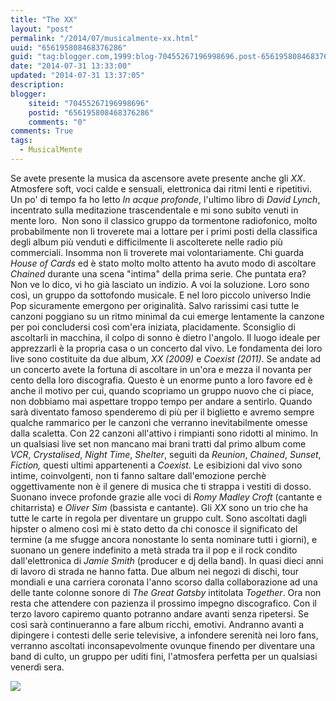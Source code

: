 ```yaml
---
title: "The XX"
layout: "post"
permalink: "/2014/07/musicalmente-xx.html"
uuid: "656195808468376286"
guid: "tag:blogger.com,1999:blog-70455267196998696.post-656195808468376286"
date: "2014-07-31 13:33:00"
updated: "2014-07-31 13:37:05"
description: 
blogger:
    siteid: "70455267196998696"
    postid: "656195808468376286"
    comments: "0"
comments: True
tags:
  - MusicalMente
---
```

Se avete presente la musica da ascensore avete presente anche gli *XX*.
Atmosfere soft, voci calde e sensuali, elettronica dai ritmi lenti e
ripetitivi. Un po' di tempo fa ho letto *In acque profonde*, l'ultimo
libro di *David Lynch*, incentrato sulla meditazione trascendentale e mi
sono subito venuti in mente loro. 
Non sono il classico gruppo da tormentone radiofonico, molto
probabilmente non li troverete mai a lottare per i primi posti della
classifica degli album più venduti e difficilmente li ascolterete nelle
radio più commerciali. Insomma non li troverete mai volontariamente.
Chi guarda *House of Cards* ed è stato molto molto attento ha avuto modo
di ascoltare *Chained* durante una scena "intima" della prima serie. Che
puntata era? Non ve lo dico, vi ho già lasciato un indizio. A voi la
soluzione.
Loro sono così, un gruppo da sottofondo musicale. E nel loro piccolo
universo Indie Pop sicuramente emergono per originalità. Salvo rarissimi
casi tutte le canzoni poggiano su un ritmo minimal da cui emerge
lentamente la canzone per poi concludersi così com'era iniziata,
placidamente. Sconsiglio di ascoltarli in macchina, il colpo di sonno è
dietro l'angolo. Il luogo ideale per apprezzarli è la propria casa o un
concerto dal vivo.
Le fondamenta dei loro live sono costituite da due album, *XX (2009)* e
*Coexist (2011)*. Se andate ad un concerto avete la fortuna di ascoltare
in un'ora e mezza il novanta per cento della loro discografia. Questo è
un enorme punto a loro favore ed è anche il motivo per cui, quando
scopriamo un gruppo nuovo che ci piace, non dobbiamo mai aspettare
troppo tempo per andare a sentirlo. Quando sarà diventato famoso
spenderemo di più per il biglietto e avremo sempre qualche rammarico per
le canzoni che verranno inevitabilmente omesse dalla scaletta. Con 22
canzoni all'attivo i rimpianti sono ridotti al minimo.
In un qualsiasi live set non mancano mai brani tratti dal primo album
come *VCR*, *Crystalised*, *Night Time*, *Shelter*, seguiti da
*Reunion*, *Chained*, *Sunset*, *Fiction,* questi ultimi appartenenti a
*Coexist.* Le esibizioni dal vivo sono intime, coinvolgenti, non ti
fanno saltare dall'emozione perchè oggettivamente non è il genere di
musica che ti strappa i vestiti di dosso. Suonano invece profonde grazie
alle voci di *Romy Madley Croft* (cantante e chitarrista) e *Oliver Sim*
(bassista e cantante).
Gli *XX* sono un trio che ha tutte le carte in regola per diventare un
gruppo cult. Sono ascoltati dagli hipster o almeno così mi è stato detto
da chi conosce il significato del termine (a me sfugge ancora nonostante
lo senta nominare tutti i giorni), e suonano un genere indefinito a metà
strada tra il pop e il rock condito dall'elettronica di *Jamie Smith*
(producer e dj della band).
In quasi dieci anni di lavoro di strada ne hanno fatta. Due album nei
negozi di dischi, tour mondiali e una carriera coronata l'anno scorso
dalla collaborazione ad una delle tante colonne sonore di *The Great
Gatsby* intitolata *Together*.
Ora non resta che attendere con pazienza il prossimo impegno
discografico. Con il terzo lavoro capiremo quanto potranno andare avanti
senza ripetersi. Se così sarà continueranno a fare album ricchi,
emotivi. Andranno avanti a dipingere i contesti delle serie televisive,
a infondere serenità nei loro fans, verranno ascoltati inconsapevolmente
ovunque finendo per diventare una band di culto, un gruppo per uditi
fini, l'atmosfera perfetta per un qualsiasi venerdì sera.
  
[![](http://blogs.dickinson.edu/wdcvfm/files/2012/07/the-xx-cute1.jpeg)](http://blogs.dickinson.edu/wdcvfm/files/2012/07/the-xx-cute1.jpeg)
  
